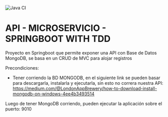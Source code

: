 ![Java CI](https://github.com/jsierra93/tdd-springboot-api-recovered/workflows/Java%20CI/badge.svg) 
# API - MICROSERVICIO - SPRINGBOOT WITH TDD

Proyecto en Springboot que permite exponer una API con Base de Datos MongoDB, se basa en un CRUD de MVC para alojar registros

Precondiciones: 
- Tener corriendo la BD MONGODB, en el siguiente link se pueden basar para descargarla, instalarla y ejecutarla, sin esto no correra nuestra API:
      https://medium.com/@LondonAppBrewery/how-to-download-install-mongodb-on-windows-4ee4b3493514
      
Luego de tener MongoDB corriendo, pueden ejecutar la aplicación sobre el puerto: 9010

